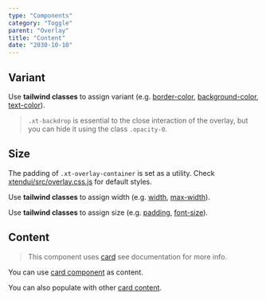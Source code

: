 ```yaml
---
type: "Components"
category: "Toggle"
parent: "Overlay"
title: "Content"
date: "2030-10-10"
---
```


## Variant

Use **tailwind classes** to assign variant (e.g. [border-color](https://tailwindcss.com/docs/border-color), [background-color](https://tailwindcss.com/docs/background-color), [text-color](https://tailwindcss.com/docs/text-color)).

> `.xt-backdrop` is essential to the close interaction of the overlay, but you can hide it using the class `.opacity-0`.

<demo>
  <demoinline src="demos/components/overlay/variant">
  </demoinline>
</demo>

## Size

The padding of `.xt-overlay-container` is set as a utility. Check [xtendui/src/overlay.css.js](https://github.com/xtendui/xtendui/blob/beta/src/overlay.css.js) for default styles.

Use **tailwind classes** to assign width (e.g. [width](https://tailwindcss.com/docs/width), [max-width](https://tailwindcss.com/docs/max-width)).

Use **tailwind classes** to assign size (e.g. [padding](https://tailwindcss.com/docs/padding), [font-size](https://tailwindcss.com/docs/font-size)).

<demo>
  <demoinline src="demos/components/overlay/size">
  </demoinline>
</demo>

## Content

> This component uses [card](/components/card) see documentation for more info.

You can use [card component](/components/card) as content.

You can also populate with other [card content](/components/card/content).

<demo>
  <demoinline src="demos/components/overlay/card">
  </demoinline>
</demo>
